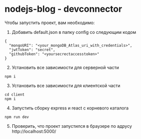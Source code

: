 # nodejs-blog - devconnector
Чтобы запустить проект, вам необходимо:

1. Добавить default.json в папку config со следующим кодом
```
{
  "mongoURI": "<your_mongoDB_Atlas_uri_with_credentials>",
  "jwtToken": "secret",
  "githubToken": "<yoursecrectaccesstoken>"
}
```

2. Установить все зависимости для серверной части
```
npm i
```

3. Установить все зависимости для клиентской части
```
cd client
npm i
```

4. Запустить сборку express и react с корневого каталога
```
npm run dev
```

5. Проверить, что проект запустился в браузере по адрусу http://localhost:5000/

